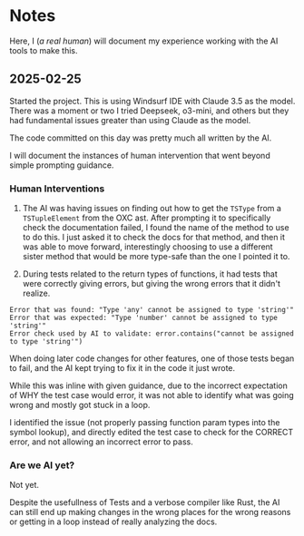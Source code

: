 # Notes

Here, I (*a real human*) will document my experience working with the AI tools to make this.

## 2025-02-25

Started the project. This is using Windsurf IDE with Claude 3.5 as the model. There was a moment or two I tried Deepseek, o3-mini, and others but they had fundamental issues greater than using Claude as the model.

The code committed on this day was pretty much all written by the AI.

I will document the instances of human intervention that went beyond simple prompting guidance.


### Human Interventions

1. The AI was having issues on finding out how to get the `TSType` from a `TSTupleElement` from the OXC ast. After prompting it to specifically check the documentation failed, I found the name of the method to use to do this. I just asked it to check the docs for that method, and then it was able to move forward, interestingly choosing to use a different sister method that would be more type-safe than the one I pointed it to.

2. During tests related to the return types of functions, it had tests that were correctly giving errors, but giving the wrong errors that it didn't realize.
```
Error that was found: "Type 'any' cannot be assigned to type 'string'"
Error that was expected: "Type 'number' cannot be assigned to type 'string'"
Error check used by AI to validate: error.contains("cannot be assigned to type 'string'")
```

When doing later code changes for other features, one of those tests began to fail, and the AI kept trying to fix it in the code it just wrote.

While this was inline with given guidance, due to the incorrect expectation of WHY the test case would error, it was not able to identify what was going wrong and mostly got stuck in a loop.

I identified the issue (not properly passing function param types into the symbol lookup), and directly edited the test case to check for the CORRECT error, and not allowing an incorrect error to pass.

### Are we AI yet?

Not yet.

Despite the usefullness of Tests and a verbose compiler like Rust, the AI can still end up making changes in the wrong places for the wrong reasons or getting in a loop instead of really analyzing the docs.
